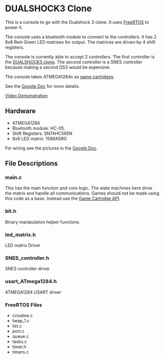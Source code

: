 # DUALSHOCK3 Clone
This is a console to go with the Dualshock 3 clone.
It uses [FreeRTOS](http://www.freertos.org/) to power it.

The console uses a bluetooth module to connect to the controllers.
It has 2 8x8 Red-Green LED matrixes for output.
The matrices are driven by 4 shift registers.

The console is currently able to accept 2 controllers.
The first controller is the [DUALSHOCK3 clone](https://github.com/oribix/DualShock3-Clone-ATMEGA1284).
The second controller is a SNES controller because making a second DS3 would be expensive.

The console takes ATMEGA1284s as [game cartridges](https://github.com/oribix/CS122A-Console-Cartridge).

See the [Google Doc](https://drive.google.com/open?id=0B5K5OUHJGcLmLTlsRlRZWVctNUk) for more details.

[Video Demonstration](https://www.youtube.com/watch?v=FelWu7re3BA)

## Hardware
- ATMEGA1284
- Bluetooth module: HC-05.
- Shift Registers: SN74HC595N
- 8x8 LED matrix: 1588ASRG

For wiring see the pictures in the [Google Doc](https://drive.google.com/open?id=0B5K5OUHJGcLmLTlsRlRZWVctNUk).

## File Descriptions

### main.c
This has the main function and core logic.
The state machines here drive the matrix and handle all communications.
Games should not be made using this code as a base.
Instead use the [Game Cartridge API](https://github.com/oribix/CS122A-Console-Cartridge).

### bit.h
Binary manipulation helper functions

### led_matrix.h
LED matrix Driver

### SNES_controller.h
SNES controller driver

### usart_ATmega1284.h
ATMEGA1284 USART driver

### FreeRTOS Files
- croutine.c
- heap_1.c
- list.c
- port.c
- queue.c
- tasks.c
- timer.h
- timers.c
